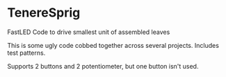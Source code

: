 # TenereSprig
FastLED Code to drive smallest unit of assembled leaves

This is some ugly code cobbed together across several projects. Includes test patterns. 

Supports 2 buttons and 2 potentiometer, but one button isn't used.
